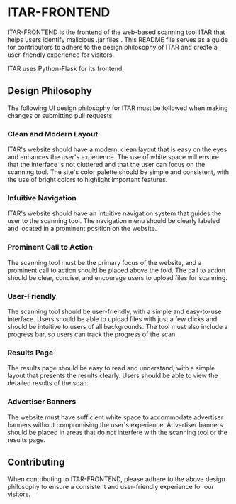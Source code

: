 # ITAR-FRONTEND

ITAR-FRONTEND is the frontend of the web-based scanning tool ITAR that helps users identify malicious .jar files . This README file serves as a guide for contributors to adhere to the design philosophy of ITAR and create a user-friendly experience for visitors.

ITAR uses Python-Flask for its frontend.

## Design Philosophy
The following UI design philosophy for ITAR must be followed when making changes or submitting pull requests:

### Clean and Modern Layout
ITAR's website should have a modern, clean layout that is easy on the eyes and enhances the user's experience. The use of white space will ensure that the interface is not cluttered and that the user can focus on the scanning tool. The site's color palette should be simple and consistent, with the use of bright colors to highlight important features.

### Intuitive Navigation
ITAR's website should have an intuitive navigation system that guides the user to the scanning tool. The navigation menu should be clearly labeled and located in a prominent position on the website.

### Prominent Call to Action
The scanning tool must be the primary focus of the website, and a prominent call to action should be placed above the fold. The call to action should be clear, concise, and encourage users to upload files for scanning.

### User-Friendly
The scanning tool should be user-friendly, with a simple and easy-to-use interface. Users should be able to upload files with just a few clicks and should be intuitive to users of all backgrounds. The tool must also include a progress bar, so users can track the progress of the scan.

### Results Page
The results page should be easy to read and understand, with a simple layout that presents the results clearly. Users should be able to view the detailed results of the scan.

### Advertiser Banners
The website must have sufficient white space to accommodate advertiser banners without compromising the user's experience. Advertiser banners should be placed in areas that do not interfere with the scanning tool or the results page.

## Contributing
When contributing to ITAR-FRONTEND, please adhere to the above design philosophy to ensure a consistent and user-friendly experience for our visitors.
